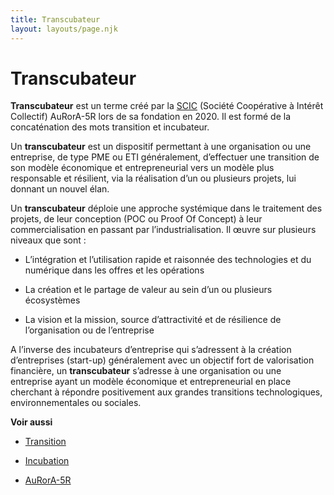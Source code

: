 ```yaml
---
title: Transcubateur
layout: layouts/page.njk
---
```

# Transcubateur

**Transcubateur** est un terme créé par la [ SCIC](https://fr.wikipedia.org/wiki/Incubateur_(%C5%93uf)) (Société Coopérative à Intérêt Collectif) AuRorA-5R lors de sa fondation en 2020. Il est formé de la concaténation des mots transition et incubateur.

Un **transcubateur** est un dispositif permettant à une organisation ou une entreprise, de type PME ou ETI généralement, d’effectuer une transition de son modèle économique et entrepreneurial vers un modèle plus responsable et résilient, via la réalisation d’un ou plusieurs projets, lui donnant un nouvel élan.

Un **transcubateur** déploie une approche systémique dans le traitement des projets, de leur conception (POC ou Proof Of Concept) à leur commercialisation en passant par l’industrialisation. Il œuvre sur plusieurs niveaux que sont :

* L’intégration et l’utilisation rapide et raisonnée des technologies et du numérique dans les offres et les opérations

* La création et le partage de valeur au sein d’un ou plusieurs écosystèmes

* La vision et la mission, source d’attractivité et de résilience de l’organisation ou de l’entreprise

A l’inverse des incubateurs d’entreprise qui s’adressent à la création d’entreprises (start-up) généralement avec un objectif fort de valorisation financière, un **transcubateur** s’adresse à une organisation ou une entreprise ayant un modèle économique et entrepreneurial en place cherchant à répondre positivement aux grandes transitions technologiques, environnementales ou sociales.

**Voir aussi**

* [Transition](https://fr.wikipedia.org/wiki/Transition)

* [Incubation](https://fr.wikipedia.org/wiki/Incubation) 

* [AuRorA-5R](https://aurora-5r.fr/)  

 

